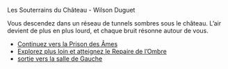 Les Souterrains du Château - Wilson Duguet

Vous descendez dans un réseau de tunnels sombres sous le château.
L’air devient de plus en plus lourd, et chaque bruit résonne autour de vous.

- [Continuez vers la Prison des Âmes](https://github.com/WilsonUCA/Labyrinthe-sens-dessus-dessous/blob/main/lieu_4_5_6/lieu%205.md)
- [Explorez plus loin et atteignez le Repaire de l’Ombre](https://github.com/WilsonUCA/Labyrinthe-sens-dessus-dessous/blob/main/lieu_4_5_6/lieu%206.md)
- [sortie vers la salle de Gauche](https://github.com/WilsonUCA/Labyrinthe-sens-dessus-dessous/blob/main/GAMEOVER.md)
